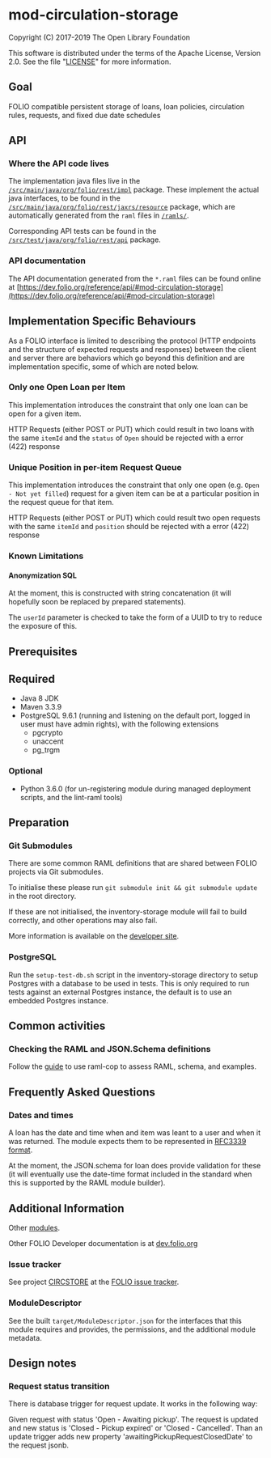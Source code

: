 # mod-circulation-storage

Copyright (C) 2017-2019 The Open Library Foundation

This software is distributed under the terms of the Apache License,
Version 2.0. See the file "[LICENSE](LICENSE)" for more information.

## Goal

FOLIO compatible persistent storage of loans, loan policies, circulation rules,
requests, and fixed due date schedules

## API

### Where the API code lives

The implementation java files live in the
[`/src/main/java/org/folio/rest/impl`](src/main/java/org/folio/rest/impl)
package. These implement the actual
java interfaces, to be found in the
[`/src/main/java/org/folio/rest/jaxrs/resource`](src/main/java/org/folio/rest/jaxrs/resource)
package, which are automatically generated from the `raml` files in
[`/ramls/`](ramls).

Corresponding API tests can be found in the
[`/src/test/java/org/folio/rest/api`](src/test/java/org/folio/rest/api)
package.

### API documentation

The API documentation generated from the `*.raml` files can be found online at
[https://dev.folio.org/reference/api/#mod-circulation-storage](https://dev.folio.org/reference/api/#mod-circulation-storage)


## Implementation Specific Behaviours

As a FOLIO interface is limited to describing the protocol (HTTP endpoints and
the structure of expected requests and responses) between the client and server
there are behaviors which go beyond this definition and are implementation specific,
some of which are noted below.

### Only one Open Loan per Item

This implementation introduces the constraint that only one loan can be open for a
given item.

HTTP Requests (either POST or PUT) which could result in two loans with the
same `itemId` and the `status` of `Open` should be rejected with a error (422) response

### Unique Position in per-item Request Queue

This implementation introduces the constraint that only one open (e.g. `Open - Not yet filled`) request
for a given item can be at a particular position in the request queue for that item.

HTTP Requests (either POST or PUT) which could result two open requests with the
same `itemId` and `position` should be rejected with a error (422) response

### Known Limitations

#### Anonymization SQL

At the moment, this is constructed with string concatenation (it will hopefully soon be replaced by prepared statements).

The `userId` parameter is checked to take the form of a UUID to try to reduce the exposure of this.

## Prerequisites

## Required

- Java 8 JDK
- Maven 3.3.9
- PostgreSQL 9.6.1 (running and listening on the default port, logged in user must have admin rights), with the following extensions
  - pgcrypto
  - unaccent
  - pg_trgm

### Optional

- Python 3.6.0 (for un-registering module during managed deployment scripts, and the lint-raml tools)

## Preparation

### Git Submodules

There are some common RAML definitions that are shared between FOLIO projects via Git submodules.

To initialise these please run `git submodule init && git submodule update` in the root directory.

If these are not initialised, the inventory-storage module will fail to build correctly, and other operations may also fail.

More information is available on the [developer site](https://dev.folio.org/guides/developer-setup/#update-git-submodules).

### PostgreSQL

Run the `setup-test-db.sh` script in the inventory-storage directory to setup Postgres with a database to be used in tests.
This is only required to run tests against an external Postgres instance, the default is to use an embedded Postgres instance.

## Common activities

### Checking the RAML and JSON.Schema definitions

Follow the [guide](https://dev.folio.org/guides/raml-cop/) to use raml-cop to assess RAML, schema, and examples.

## Frequently Asked Questions

### Dates and times

A loan has the date and time when and item was leant to a user and when it was returned. The module expects them to be represented in [RFC3339 format](https://tools.ietf.org/html/rfc3339#section-3).

At the moment, the JSON.schema for loan does provide validation for these (it will eventually use the date-time format included in the standard when this is supported by the RAML module builder).

## Additional Information

Other [modules](https://dev.folio.org/source-code/#server-side).

Other FOLIO Developer documentation is at [dev.folio.org](https://dev.folio.org/)

### Issue tracker

See project [CIRCSTORE](https://issues.folio.org/browse/CIRCSTORE)
at the [FOLIO issue tracker](https://dev.folio.org/guidelines/issue-tracker/).

### ModuleDescriptor

See the built `target/ModuleDescriptor.json` for the interfaces that this module
requires and provides, the permissions, and the additional module metadata.

## Design notes

### Request status transition

There is database trigger for request update. It works in the following way:

Given request with status 'Open - Awaiting pickup'.
The request is updated and new status is 'Closed - Pickup expired' or 'Closed - Cancelled'.
Than an update trigger adds new property 'awaitingPickupRequestClosedDate' to the request jsonb.

